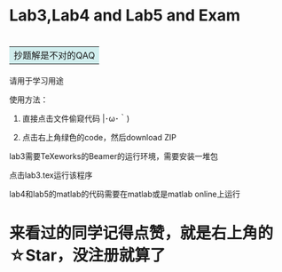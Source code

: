# Lab3,Lab4 and Lab5 and Exam

# <table><tr><td bgcolor=#D1EEEE>抄题解是不对的QAQ</td></tr></table>

请用于学习用途

使用方法：

1. 直接点击文件偷窥代码 |･ω･｀)

2. 点击右上角绿色的code，然后download ZIP

lab3需要TeXeworks的Beamer的运行环境，需要安装一堆包

点击lab3.tex运行该程序

lab4和lab5的matlab的代码需要在matlab或是matlab online上运行

# 来看过的同学记得点赞，就是右上角的☆Star，没注册就算了
